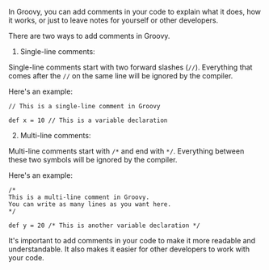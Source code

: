 In Groovy, you can add comments in your code to explain what it does, how it works, or just to leave notes for yourself or other developers.

There are two ways to add comments in Groovy.

1. Single-line comments:

Single-line comments start with two forward slashes (`//`). Everything that comes after the `//` on the same line will be ignored by the compiler.

Here's an example:

```
// This is a single-line comment in Groovy

def x = 10 // This is a variable declaration
```

2. Multi-line comments:

Multi-line comments start with `/*` and end with `*/`. Everything between these two symbols will be ignored by the compiler.

Here's an example:

```
/*
This is a multi-line comment in Groovy.
You can write as many lines as you want here.
*/

def y = 20 /* This is another variable declaration */
```

It's important to add comments in your code to make it more readable and understandable. It also makes it easier for other developers to work with your code.